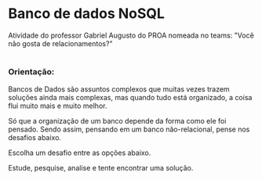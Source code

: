 # Banco de dados NoSQL
Atividade do professor Gabriel Augusto do PROA nomeada no teams: "Você não gosta de relacionamentos?"


#
<h3> Orientação: </h3>

Bancos de Dados são assuntos complexos que muitas vezes trazem soluções ainda mais complexas, mas quando tudo está organizado, a coisa flui muito mais e muito melhor. 

Só que a organização de um banco depende da forma como ele foi pensado. Sendo assim, pensando em um banco não-relacional, pense nos desafios abaixo. 

Escolha um desafio entre as opções abaixo. 

Estude, pesquise, analise e tente encontrar uma solução. 
